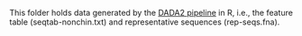 This folder holds data generated by the [DADA2 pipeline](https://benjjneb.github.io/dada2/tutorial.html) in R, i.e., the feature table (seqtab-nonchin.txt) and representative sequences (rep-seqs.fna).